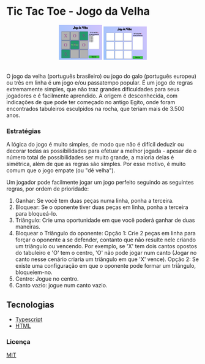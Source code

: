 # Tic Tac Toe - Jogo da Velha

<div align="center">
    <img src="https://github.com/FlavioVissoto/TicTacToe/blob/master/src/assets/img/screenshot_01.png" alt="Tela Jogo da Velha" width="22.5%" />
    <img src="https://github.com/FlavioVissoto/TicTacToe/blob/master/src/assets/img/screenshot_02.png" alt="Tela Jogo da Velha" width="22.5%" />
</div>
</br>

O jogo da velha (português brasileiro) ou jogo do galo (português europeu) ou três em linha é um jogo e/ou passatempo popular. É um jogo de regras extremamente simples, que não traz grandes dificuldades para seus jogadores e é facilmente aprendido. A origem é desconhecida, com indicações de que pode ter começado no antigo Egito, onde foram encontrados tabuleiros esculpidos na rocha, que teriam mais de 3.500 anos.

### Estratégias

A lógica do jogo é muito simples, de modo que não é difícil deduzir ou decorar todas as possibilidades para efetuar a melhor jogada - apesar de o número total de possibilidades ser muito grande, a maioria delas é simétrica, além de que as regras são simples. Por esse motivo, é muito comum que o jogo empate (ou "dê velha").

Um jogador pode facilmente jogar um jogo perfeito seguindo as seguintes regras, por ordem de prioridade:

1. Ganhar: Se você tem duas peças numa linha, ponha a terceira.
2. Bloquear: Se o oponente tiver duas peças em linha, ponha a terceira para bloqueá-lo.
3. Triângulo: Crie uma oportunidade em que você poderá ganhar de duas maneiras.
4. Bloquear o Triângulo do oponente:
   Opção 1: Crie 2 peças em linha para forçar o oponente a se defender, contanto que não resulte nele criando um triângulo ou vencendo. Por exemplo, se 'X' tem dois cantos opostos do tabuleiro e 'O' tem o centro, 'O' não pode jogar num canto (Jogar no canto nesse cenário criaria um triângulo em que 'X' vence).
   Opção 2: Se existe uma configuração em que o oponente pode formar um triângulo, bloqueiem-no.
5. Centro: Jogue no centro.
6. Canto vazio: jogue num canto vazio.

## Tecnologias

- [Typescript](https://www.typescriptlang.org/)
- [HTML](https://developer.mozilla.org/pt-BR/docs/Web/HTML)

### Licença

[MIT](https://choosealicense.com/licenses/mit/)
